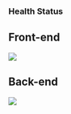 ### Health Status

## Front-end

![](https://api.checklyhq.com/v1/badges/checks/788e01e1-cdb0-408d-9d89-f1f9c233baa8?style=flat&theme=default)

## Back-end

![](https://api.checklyhq.com/v1/badges/checks/4c63d349-8aa0-43fd-ba62-7c69b0304083?style=flat&theme=default)
